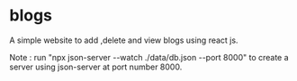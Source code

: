 # blogs
A simple website to add ,delete  and view blogs using react js.

Note :
 run  "npx json-server --watch ./data/db.json --port 8000" to create a server using json-server at port number 8000.

